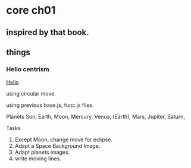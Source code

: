 # core ch01

## inspired by that book.

## things

### Helio centrism
[Helio](https://kaede0902.github.io/Canvas/copyWriting/core01/HelioCentrism.html)

using circular move.  

using previous base.js, func.js files.  

Planets
    Sun, Earth, Moon, 
    Mercury, Venus, (Earth), Mars, Jupiter, Saturn,

Tasks
1. Except Moon, change move for eclipse.
2. Adapt a Space Background Image.
3. Adapt planets images.
4. write moving lines.
